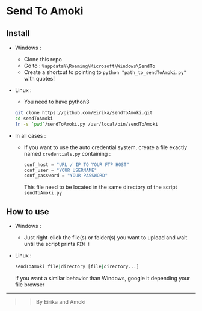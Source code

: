 Send To Amoki
===========
Install
-------
* Windows :
	* Clone this repo
	* Go to : `%appdata%\Roaming\Microsoft\Windows\SendTo`
	* Create a shortcut to pointing to `python "path_to_sendToAmoki.py"` with quotes!


* Linux :
    * You need to have python3
	```sh
	git clone https://github.com/Eirika/sendToAmoki.git 
	cd sendToAmoki
	ln -s `pwd`/sendToAmoki.py /usr/local/bin/sendToAmoki
	```


* In all cases :
    * If you want to use the auto credential system, create a file exactly named `credentials.py` containing :
		
		```python
		conf_host = "URL / IP TO YOUR FTP HOST"
		conf_user = "YOUR USERNAME"
		conf_password = "YOUR PASSWORD"
        ``` 
        This file need to be located in the same directory of the script `sendToAmoki.py`

How to use
----------
* Windows :
	* Just right-click the file(s) or folder(s) you want to upload and wait until the script prints `FIN !`


* Linux :
	```sh
	sendToAmoki file|directory [file|directory...]
	```
	If you want a similar behavior than Windows, google it depending your file browser


---
>> By Eirika and Amoki
 

